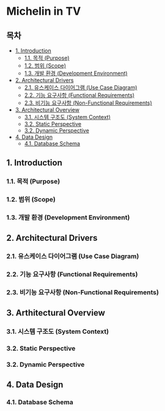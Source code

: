 # Michelin in TV
## 목차
- [1. Introduction](#1-introduction)
    - [1.1. 목적 (Purpose)](#11-목적-purpose)
    - [1.2. 범위 (Scope)](#12-범위-scope)
    - [1.3. 개발 환경 (Development Environment)](#14-개발-환경-development-environment)
- [2. Architectural Drivers](#2-architectural-drivers)
    - [2.1. 유스케이스 다이어그램 (Use Case Diagram)](#21-유스케이스-다이어그램-use-case-diagram)
    - [2.2. 기능 요구사항 (Functional Requirements)](#22-기능-요구사항-functional-requirements)
    - [2.3. 비기능 요구사항 (Non-Functional Requirements)](#23-비기능-요구사항-non-functional-requirements)
- [3. Architectural Overview](#3-arthitectural-overview)
    - [3.1. 시스템 구조도 (System Context)](#31-시스템-구조도-system-context)
    - [3.2. Static Perspective](#32-static-perspective)
    - [3.2. Dynamic Perspective](#32-dynamic-perspective)
- [4. Data Design](#4-data-design)
    - [4.1. Database Schema](#41-database-schema)

## 1. Introduction
### 1.1. 목적 (Purpose)
### 1.2. 범위 (Scope)
### 1.3. 개발 환경 (Development Environment)

## 2. Architectural Drivers
### 2.1. 유스케이스 다이어그램 (Use Case Diagram)
### 2.2. 기능 요구사항 (Functional Requirements)
### 2.3. 비기능 요구사항 (Non-Functional Requirements)

## 3. Arthitectural Overview
### 3.1. 시스템 구조도 (System Context)
### 3.2. Static Perspective
### 3.2. Dynamic Perspective

## 4. Data Design
### 4.1. Database Schema

<!-- 
■ 과제명: Michelin in TV
■ 과제 내용
 본 과제에서는 LG전자의 무선 TV 제품인 「LG 스탠바이미」에서 작동하는 Media Web Application 개발 과제로서 「Michelin in TV」의 개발을 수행한다. 최근 넷플릭스에서 방영한 요리 경연 프로그램인 「흑백요리사」의 인기로 미쉐린 가이드에서 선정한 식당들에 대한 관심이 높아지고 있다. 이러한 트렌드를 반영하여, 「Michelin in TV」는 사용자들이 손쉽게 미쉐린 가이드에 등재된 레스토랑의 정보를 탐색할 수 있도록 개발한다. 또한, 본 과제는 LG전자의 지원을 받아 수행한다.
 과제의 주요 내용은 다음과 같다. 첫째, 미쉐린 가이드에 등재된 레스토랑 정보를 제공하는 데이터베이스를 구축한다. 여기에는 각 레스토랑의 위치, 메뉴, 가격대, 예약 가능 여부 등 미쉐린 가이드 홈페이지에서 확인할 수 있는 정보를 포함하며, 사용자 친화적인 인터페이스를 통해 접근성을 높인다. 둘째, 「흑백요리사」과 같이 키워드를 이용한 키워드 맞춤 추천 기능이나 키워드 중심 검색 기능을 제공한다. 셋째, 사용자들의 리뷰 작성 기능을 도입한다. 마지막으로, 리뷰 영상을 업로드할 수 있는 기능을 포함한다. 

■ 과제 목표
 본 과제의 목표는 다음과 같다.
● 미쉐린 가이드와 연계된 미디어 웹 어플리케이션을 개발하여 사용자에게 유용한 정보를 제공한다.
● 키워드 중심의 추천 시스템, 검색 기능과 리뷰 영상 업로드 기능을 통해 사용자 참여를 활성화한다.
● LG 스탠바이미 플랫폼과의 원활한 연동을 통해 사용자 접근성을 높인다.

■ 과제 수행 방법
 과제 수행은 다음과 같은 단계로 진행된다.
1. 미쉐린 가이드 데이터를 수집하고 전처리를 통해 데이터베이스를 구축한다.
2. 사용자 인터페이스(UI) 및 사용자 경험(UX)에 맞춘 디자인을 통해 직관적이고 사용하기 쉬운 어플리케이션을 설계한다.
3. 백엔드 개발을 통해 키워드 중심 추천 기능 및 검색 기능을 구현한다.
4. 리뷰 영상 업로드 기능을 개발한다.
5. LG 스탠바이미와의 연동 테스트를 실시하여 기기에 맞는 최적화를 수행한다.

■ 기대효과 및 활용분야
 본 과제를 통해 미쉐린 가이드와 연계된 정보 제공을 통해 사용자들의 레스토랑 선택에 도움을 주고, 플랫폼의 이용률을 높일 수 있다. 리뷰 영상 업로드 기능은 사용자의 참여를 유도하고 커뮤니티 형성을 촉진하여 어플리케이션의 활성화를 높일 수 있을 것이다. 또한, LG 스탠파이미와의 연동을 통해 스마트 TV 사용자들에게 높은 접근성을 제공함으로써 LG전자의 스마트 TV 생태계 내에서도 높은 활용성을 보일 수 있을 것이다. 마지막으로, 이와 같은 시스템은 최근 맛집에 대한 높아진 관심을 바탕으로 높은 이용률을 보일 수 있을것으로 기대된다.
-->